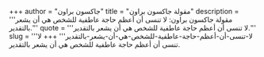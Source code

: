 +++
author = "جاكسون براون"
title = "مقولة جاكسون براون"
description = '''مقولة جاكسون براون: لا تنسى أن أعظم حاجة عاطفية للشخص هي أن يشعر بالتقدير.'''
quote = '''لا تنسى أن أعظم حاجة عاطفية للشخص هي أن يشعر بالتقدير.'''
slug = '''لا-تنسى-أن-أعظم-حاجة-عاطفية-للشخص-هي-أن-يشعر-بالتقدير'''
+++
لا تنسى أن أعظم حاجة عاطفية للشخص هي أن يشعر بالتقدير.
